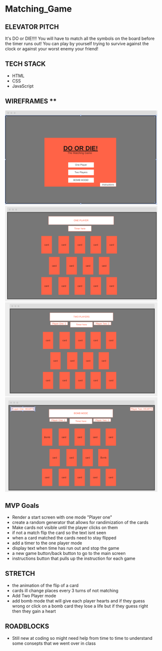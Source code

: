 # Matching_Game

## **ELEVATOR PITCH**

It's DO or DIE!!!! You will have to match all the symbols on the board before the timer runs out! You can play by yourself trying to survive against the clock or against your worst enemy your friend!

## **TECH STACK**

- HTML
- CSS
- JavaScript

## WIREFRAMES \*\*

![Front Page](./img/Front%20Screen.PNG)
![PlayerOne](./img/one%20player.PNG)
![PlayerTwo](./img/two%20players.PNG)
![BOMB MODE](./img/BOMB%20MODE.PNG)

## **MVP Goals**

- Render a start screen with one mode "Player one"
- create a random generator that allows for randimization of the cards
- Make cards not visible until the player clicks on them
- if not a match flip the card so the text isnt seen
- when a card matched the cards need to stay flipped
- add a timer to the one player mode
- display text when time has run out and stop the game
- a new game button/back button to go to the main screen
- instructions button that pulls up the instruction for each game

## **STRETCH**

- the animation of the flip of a card
- cards ill change places every 3 turns of not matching
- Add Two Player mode
- add bomb mode that will give each player hearts and if they guess wrong or click on a bomb card they lose a life but if they guess right then they gain a heart

## **ROADBLOCKS**

- Still new at coding so might need help from time to time to understand some consepts that we went over in class
